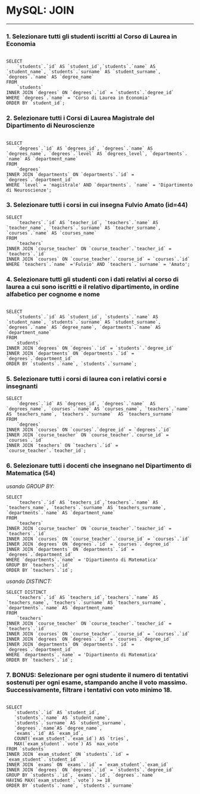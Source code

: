# MySQL: JOIN

---

### 1. Selezionare tutti gli studenti iscritti al Corso di Laurea in Economia

```

SELECT 
    `students`.`id` AS `student_id`,`students`.`name` AS `student_name`, `students`.`surname` AS `student_surname`, `degrees`.`name` AS `degree_name`
FROM
    `students`
INNER JOIN `degrees` ON `degrees`.`id` = `students`.`degree_id`
WHERE `degrees`.`name` = 'Corso di Laurea in Economia'
ORDER BY `student_id`;

```

### 2. Selezionare tutti i Corsi di Laurea Magistrale del Dipartimento di Neuroscienze

```

SELECT 
    `degrees`.`id` AS `degrees_id`, `degrees`.`name` AS `degrees_name`, `degrees`.`level` AS `degrees_level`, `departments`. `name` AS `department_name`
FROM
    `degrees`
INNER JOIN `departments` ON `departments`.`id` = `degrees`.`department_id`
WHERE `level` = 'magistrale' AND `departments`. `name` = 'Dipartimento di Neuroscienze';

```

### 3. Selezionare tutti i corsi in cui insegna Fulvio Amato (id=44)

```
SELECT 
    `teachers`.`id` AS `teacher_id`, `teachers`.`name` AS `teacher_name`, `teachers`.`surname` AS `teacher_surname`, `courses`.`name` AS `courses_name`
FROM
    `teachers`
INNER JOIN `course_teacher` ON `course_teacher`.`teacher_id` = `teachers`.`id`
INNER JOIN `courses` ON `course_teacher`.`course_id` = `courses`.`id`
WHERE `teachers`.`name` ='Fulvio' AND `teachers`.`surname` = 'Amato';

```

### 4. Selezionare tutti gli studenti con i dati relativi al corso di laurea a cui sono iscritti e il relativo dipartimento, in ordine alfabetico per cognome e nome

```

SELECT 
    `students`.`id` AS `student_id`, `students`.`name` AS `student_name`, `students`.`surname` AS `student_surname`, `degrees`.`name` AS `degree_name`, `departments`.`name` AS `department_name`
FROM
   `students`
INNER JOIN `degrees` ON `degrees`.`id` = `students`.`degree_id` 
INNER JOIN `departments` ON `departments`.`id` = `degrees`.`department_id`
ORDER BY `students`.`name`, `students`.`surname`;

```

### 5. Selezionare tutti i corsi di laurea con i relativi corsi e insegnanti

```
SELECT 
    `degrees`.`id` AS `degrees_id`, `degrees`.`name`  AS `degrees_name`, `courses`.`name` AS `courses_name`, `teachers`.`name` AS `teachers_name`, `teachers`.`surname`  AS `teachers_surname`
FROM
    `degrees`
INNER JOIN `courses` ON `courses`.`degree_id` = `degrees`.`id`
INNER JOIN `course_teacher` ON `course_teacher`.`course_id` = `courses`.`id`
INNER JOIN `teachers` ON `teachers`.`id` = `course_teacher`.`teacher_id`;

```

### 6. Selezionare tutti i docenti che insegnano nel Dipartimento di Matematica (54)

*usando GROUP BY:*

```
SELECT
    `teachers`.`id` AS `teachers_id`,`teachers`.`name` AS `teachers_name`, `teachers`.`surname` AS `teachers_surname`, `departments`.`name` AS `department_name`
FROM
    `teachers`
INNER JOIN `course_teacher` ON `course_teacher`.`teacher_id` = `teachers`.`id`
INNER JOIN `courses` ON `course_teacher`.`course_id` = `courses`.`id`
INNER JOIN `degrees` ON `degrees`.`id` = `courses`.`degree_id`
INNER JOIN `departments` ON `departments`.`id` = `degrees`.`department_id`
WHERE `departments`.`name` = 'Dipartimento di Matematica'
GROUP BY `teachers`.`id`
ORDER BY `teachers`.`id`;

```

*usando DISTINCT:*

```
SELECT DISTINCT
    `teachers`.`id` AS `teachers_id`,`teachers`.`name` AS `teachers_name`, `teachers`.`surname` AS `teachers_surname`, `departments`.`name` AS `department_name`
FROM
    `teachers`
INNER JOIN `course_teacher` ON `course_teacher`.`teacher_id` = `teachers`.`id`
INNER JOIN `courses` ON `course_teacher`.`course_id` = `courses`.`id`
INNER JOIN `degrees` ON `degrees`.`id` = `courses`.`degree_id`
INNER JOIN `departments` ON `departments`.`id` = `degrees`.`department_id`
WHERE `departments`.`name` = 'Dipartimento di Matematica'
ORDER BY `teachers`.`id`;

```

### 7. BONUS: Selezionare per ogni studente il numero di tentativi sostenuti per ogni esame, stampando anche il voto massimo. Successivamente, filtrare i tentativi con voto minimo 18.

```

SELECT 
   `students`.`id` AS `student_id`,
   `students`.`name` AS `student_name`,
   `students`.`surname` AS `student_surname`,
   `degrees`.`name`AS `degree_name`,
   `exams`.`id` AS `exam_id`,
   COUNT(`exam_student`.`exam_id`) AS `tries`,
   MAX(`exam_student`.`vote`) AS `max_vote`
FROM `students`
INNER JOIN `exam_student` ON `students`.`id` = `exam_student`.`student_id`
INNER JOIN `exams` ON `exams`.`id` = `exam_student`.`exam_id`
INNER JOIN `degrees` ON `degrees`.`id` = `students`.`degree_id`
GROUP BY `students`.`id`, `exams`.`id`, `degrees`.`name`
HAVING MAX(`exam_student`.`vote`) >= 18
ORDER BY `students`.`name`, `students`.`surname`

```
